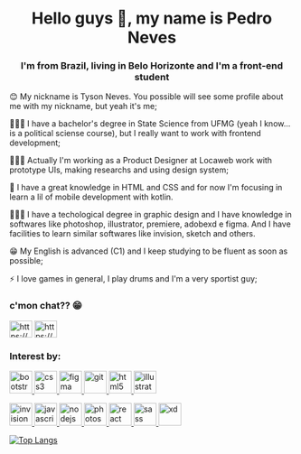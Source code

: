 <h1 align="center">Hello guys 👋, my name is Pedro Neves</h1>
<h3 align="center">I'm from Brazil, living in Belo Horizonte and I'm a front-end student</h3>

<p>😊 My nickname is Tyson Neves. You possible will see some profile about me with my nickname, but yeah it's me;
<p> 👨🏾‍🎓 I have a bachelor's degree in State Science from UFMG (yeah I know... is a political sciense course), but I really want to work with frontend development;
<p> 👨🏾‍💻 Actually I'm working as a Product Designer at Locaweb work with prototype UIs, making researchs and using design system;
<p> 🙌 I have a great knowledge in HTML and CSS and for now I'm focusing in learn a lil of mobile development with kotlin.
<p>👨🏾‍🎨 I have a techological degree in graphic design and I have knowledge in softwares like photoshop, illustrator, premiere, adobexd e figma. And I have facilities to learn similar softwares like invision, sketch and others.
<p>😁 My English is advanced (C1) and I keep studying to be fluent as soon as possible;
<p>⚡ I love games in general, I play drums and I'm a very sportist guy;


<h3 align="left">c'mon chat?? 😁</h3>
<p align="left">
<a href="[https://www.linkedin.com/in/uxpedro-neves/](https://www.linkedin.com/in/uxpedro-neves/)" target="blank"><img align="center" src="https://cdn.jsdelivr.net/npm/simple-icons@3.0.1/icons/linkedin.svg" alt="https://www.linkedin.com/in/uxpedro-neves/" height="30" width="40" /></a>
<a href="https://www.instagram.com/tysonneves/" target="blank"><img align="center" src="https://cdn.jsdelivr.net/npm/simple-icons@3.0.1/icons/instagram.svg" alt="https://www.instagram.com/tysonneves/" height="30" width="40" /></a>
</p>

<h3 align="left">Interest by:</h3>
<p align="left"> <a href="https://getbootstrap.com" target="_blank"> <img src="https://camo.githubusercontent.com/bec2c92468d081617cb3145a8f3d8103e268bca400f6169c3a68dc66e05c971e/68747470733a2f2f76352e676574626f6f7473747261702e636f6d2f646f63732f352e302f6173736574732f6272616e642f626f6f7473747261702d6c6f676f2d736861646f772e706e67" alt="bootstrap" width="40" height="40"/> </a> <a href="https://www.w3schools.com/css/" target="_blank"> <img src="https://cdn.freebiesupply.com/logos/large/2x/css3-logo-png-transparent.png" alt="css3" width="40" height="40"/> </a> <a href="https://www.figma.com/" target="_blank"> <img src="https://www.vectorlogo.zone/logos/figma/figma-icon.svg" alt="figma" width="40" height="40"/> </a> <a href="https://git-scm.com/" target="_blank"> <img src="https://www.vectorlogo.zone/logos/git-scm/git-scm-icon.svg" alt="git" width="40" height="40"/> </a> <a href="https://www.w3.org/html/" target="_blank"> <img src="https://cdn.iconscout.com/icon/free/png-256/html5-10-569380.png" alt="html5" width="40" height="40"/> </a> <a href="https://www.adobe.com/in/products/illustrator.html" target="_blank"> <img src="https://www.vectorlogo.zone/logos/adobe_illustrator/adobe_illustrator-icon.svg" alt="illustrator" width="40" height="40"/> </a> <p> <a href="https://www.invisionapp.com/" target="_blank"> <img src="https://www.vectorlogo.zone/logos/invisionapp/invisionapp-icon.svg" alt="invision" width="40" height="40"/> </a> <a href="https://developer.mozilla.org/en-US/docs/Web/JavaScript" target="_blank"> <img src="https://cdn.iconscout.com/icon/free/png-256/javascript-2752148-2284965.png" alt="javascript" width="40" height="40"/> </a> <a href="https://nodejs.org" target="_blank"> <img src="https://cdn.iconscout.com/icon/free/png-512/node-js-1174925.png" alt="nodejs" width="40" height="40"/> </a> <a href="https://www.photoshop.com/en" target="_blank"> <img src="https://upload.wikimedia.org/wikipedia/commons/thumb/a/af/Adobe_Photoshop_CC_icon.svg/144px-Adobe_Photoshop_CC_icon.svg.png" alt="photoshop" width="40" height="40"/> </a> <a href="https://reactjs.org/" target="_blank"> <img src="https://raw.githubusercontent.com/rexxars/react-hexagon/master/logo/react-hexagon.png" alt="react" width="40" height="40"/> </a> <a href="https://sass-lang.com" target="_blank"> <img src="https://d2eip9sf3oo6c2.cloudfront.net/tags/images/000/001/057/full/scsslogo.png" alt="sass" width="40" height="40"/> </a> <a href="https://www.adobe.com/products/xd.html" target="_blank"> <img src="https://cdn.worldvectorlogo.com/logos/adobe-xd.svg" alt="xd" width="40" height="40"/> </a> </p>

[![Top Langs](https://github-readme-stats.vercel.app/api/top-langs/?username=tyson-neves&layout=compact)](https://github.com/anuraghazra/github-readme-stats)


